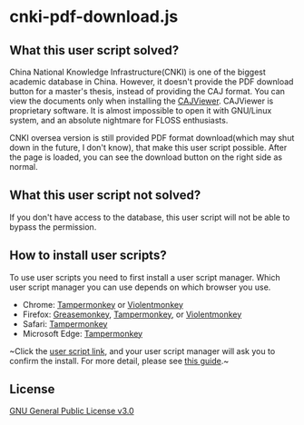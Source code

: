 # cnki-pdf-download.js

## What this user script solved?

China National Knowledge Infrastructure(CNKI) is one of the biggest academic database in China. However, it doesn't provide the PDF download button for a master's thesis, instead of providing the CAJ format. You can view the documents only when installing the [CAJViewer](http://cajviewer.cnki.net/). CAJViewer is proprietary software. It is almost impossible to open it with GNU/Linux system, and an absolute nightmare for FLOSS enthusiasts.

CNKI oversea version is still provided PDF format download(which may shut down in the future, I don't know), that make this user script possible. After the page is loaded, you can see the download button on the right side as normal. 

## What this user script not solved?

If you don't have access to the database, this user script will not be able to bypass the permission.

## How to install user scripts?

To use user scripts you need to first install a user script manager. Which user script manager you can use depends on which browser you use.
- Chrome: [Tampermonkey](https://chrome.google.com/webstore/detail/tampermonkey/dhdgffkkebhmkfjojejmpbldmpobfkfo) or [Violentmonkey](https://chrome.google.com/webstore/detail/violent-monkey/jinjaccalgkegednnccohejagnlnfdag)
- Firefox: [Greasemonkey](https://addons.mozilla.org/firefox/addon/greasemonkey/), [Tampermonkey](https://addons.mozilla.org/firefox/addon/tampermonkey/), or [Violentmonkey](https://addons.mozilla.org/firefox/addon/violentmonkey/)
- Safari: [Tampermonkey](http://tampermonkey.net/?browser=safari)
- Microsoft Edge: [Tampermonkey](https://www.microsoft.com/store/p/tampermonkey/9nblggh5162s)

~Click the [user script link](https://greasyfork.org/scripts/379411-cnki-pdf-download/code/CNKI%20PDF%20Download.user.js), and your user script manager will ask you to confirm the install. For more detail, please see [this guide](https://greasyfork.org/en/help/installing-user-scripts).~

## License
[GNU General Public License v3.0](LICENSE)